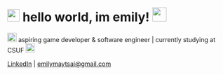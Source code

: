 # <img src="https://github.com/user-attachments/assets/2b86e697-a3c6-4460-88d1-86d4a4711225" height="28"> hello world, im emily! <img src="https://github.com/user-attachments/assets/105bc143-5ed6-48eb-bdb2-65b18bc4b4ff" height="32">

<img src="https://github.com/user-attachments/assets/ef6fc146-3415-4449-b692-c955d5eadb1c" height="21"> aspiring game developer & software engineer | currently studying at CSUF <img src="https://github.com/user-attachments/assets/ef6fc146-3415-4449-b692-c955d5eadb1c" height="21">

 [LinkedIn](https://www.linkedin.com/in/emi-tsai/) | emilymaytsai@gmail.com

<!--
**emilyytsai/emilyytsai** is a ✨ _special_ ✨ repository because its `README.md` (this file) appears on your GitHub profile.

Here are some ideas to get you started:

- 🔭 I’m currently working on ...
- 🌱 I’m currently learning ...
- 👯 I’m looking to collaborate on ...
- 🤔 I’m looking for help with ...
- 💬 Ask me about ...
- 📫 How to reach me: ...
- 😄 Pronouns: ...
- ⚡ Fun fact: ...
-->
